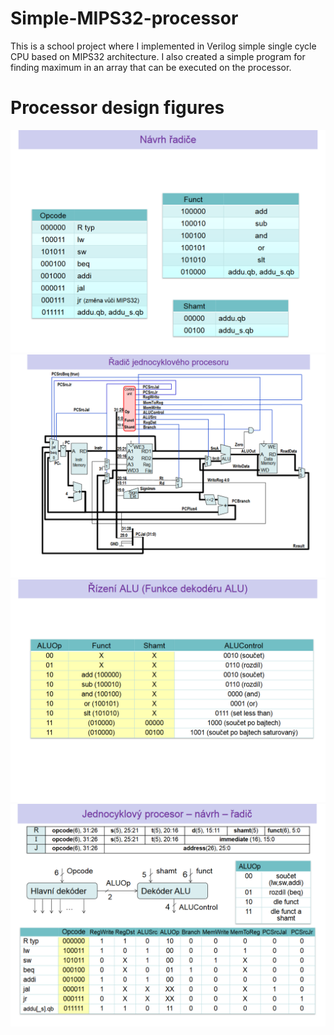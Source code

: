 # Simple-MIPS32-processor
This is a school project where I implemented in Verilog simple single cycle CPU based on MIPS32 architecture. I also created a simple program for finding maximum in an array that can be executed on the processor.

# Processor design figures
![](screenshots/01.png)
![](screenshots/04.png)
![](screenshots/02.png)
![](screenshots/03.png)
